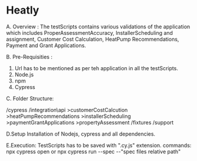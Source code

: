 # Heatly

A. Overview : The testScripts contains various validations of the application which includes ProperAssessmentAccuracy, InstallerScheduling and assignment, Customer Cost Calculation, HeatPump Recommendations, Payment and Grant Applications.

B. Pre-Requisities :

1. Url has to be mentioned as per teh application in all the testScripts.
2. Node.js
3. npm
4. Cypress

C. Folder Structure:

/cypress
    /integration\api
        >customerCostCalcution
        >heatPumpRecommendations
        >installerScheduling
        >paymentGrantApplications
        >propertyAssessment
    /fixtures
    /support

D.Setup
    Installation of Nodejs, cypress and all dependencies.

E.Execution:
    TestScripts has to be saved with ".cy.js" extension.
    commands: npx cypress open 
                 or
              npx cypress run --spec --"spec files relative path"   



